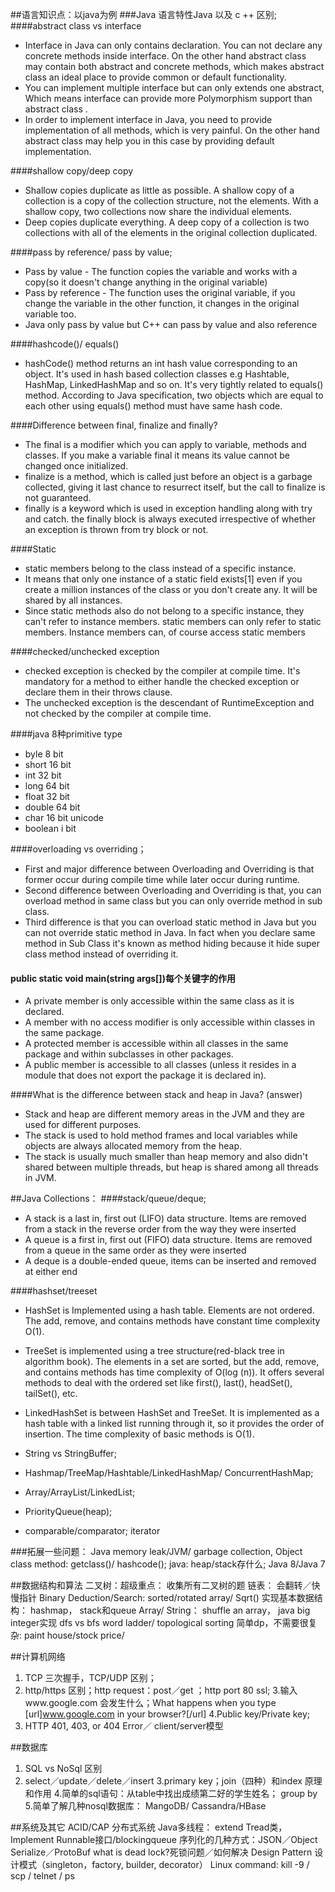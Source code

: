 ##语言知识点：以java为例
###Java 语言特性Java 以及 c ++ 区别;
####abstract class vs interface
- Interface in Java can only contains declaration. You can not declare any concrete methods inside interface. On the other hand abstract class may contain both abstract and concrete methods, which makes abstract class an ideal place to provide common or default functionality.
- You can implement multiple interface but can only extends one abstract, Which means interface can provide more Polymorphism support than abstract class .
- In order to implement interface in Java, you need to provide implementation of all methods, which is very painful. On the other hand abstract class may help you in this case by providing default implementation.

####shallow copy/deep copy
- Shallow copies duplicate as little as possible. A shallow copy of a collection is a copy of the collection structure, not the elements. With a shallow copy, two collections now share the individual elements.
- Deep copies duplicate everything. A deep copy of a collection is two collections with all of the elements in the original collection duplicated.


####pass by reference/ pass by value;
- Pass by value - The function copies the variable and works with a copy(so it doesn't change anything in the original variable)
- Pass by reference - The function uses the original variable, if you change the variable in the other function, it changes in the original variable too.
- Java only pass by value but C++ can pass by value and also reference

####hashcode()/ equals()
- hashCode() method returns an int hash value corresponding to an object. It's used in hash based collection classes e.g Hashtable, HashMap, LinkedHashMap and so on. It's very tightly related to equals() method. According to Java specification, two objects which are equal to each other using equals() method must have same hash code.


####Difference between final, finalize and finally?
- The final is a modifier which you can apply to variable, methods and classes. If you make a variable final it means its value cannot be changed once initialized.
- finalize is a method, which is called just before an object is a garbage collected, giving it last chance to resurrect itself, but the call to finalize is not guaranteed.
- finally is a keyword which is used in exception handling along with try and catch. the finally block is always executed irrespective of whether an exception is thrown from try block or not.

####Static
- static members belong to the class instead of a specific instance.
- It means that only one instance of a static field exists[1] even if you create a million instances of the class or you don't create any. It will be shared by all instances.
- Since static methods also do not belong to a specific instance, they can't refer to instance members. static members can only refer to static members. Instance members can, of course access static members

####checked/unchecked exception
- checked exception is checked by the compiler at compile time. It's mandatory for a method to either handle the checked exception or declare them in their throws clause.
- The unchecked exception is the descendant of RuntimeException and not checked by the compiler at compile time.


####java 8种primitive type
- byle 8 bit
- short 16 bit
- int 32 bit
- long 64 bit
- float 32 bit
- double 64 bit
- char 16 bit unicode
- boolean i bit

####overloading vs overriding；
- First and major difference between Overloading and Overriding is that former occur during compile time while later occur during runtime.
- Second difference between Overloading and Overriding is that, you can overload method in same class but you can only override method in sub class.
- Third difference is that you can overload static method in Java but you can not override static method in Java. In fact when you declare same method in Sub Class it's known as method hiding because it hide super class method instead of overriding it.


#### public static void main(string args[])每个关键字的作用
- A private member is only accessible within the same class as it is declared.
- A member with no access modifier is only accessible within classes in the same package.
- A protected member is accessible within all classes in the same package and within subclasses in other packages.
- A public member is accessible to all classes (unless it resides in a module that does not export the package it is declared in).

####What is the difference between stack and heap in Java? (answer)
- Stack and heap are different memory areas in the JVM and they are used for different purposes.
- The stack is used to hold method frames and local variables while objects are always allocated memory from the heap.
- The stack is usually much smaller than heap memory and also didn't shared between multiple threads, but heap is shared among all threads in JVM.

##Java Collections：
####stack/queue/deque;
- A stack is a last in, first out (LIFO) data structure. Items are removed from a stack in the reverse order from the way they were inserted
- A queue is a first in, first out (FIFO) data structure. Items are removed from a queue in the same order as they were inserted
- A deque is a double-ended queue, items can be inserted and removed at either end

####hashset/treeset
- HashSet is Implemented using a hash table. Elements are not ordered. The add, remove, and contains methods have constant time complexity O(1).
- TreeSet is implemented using a tree structure(red-black tree in algorithm book). The elements in a set are sorted, but the add, remove, and contains methods has time complexity of O(log (n)). It offers several methods to deal with the ordered set like first(), last(), headSet(), tailSet(), etc.
- LinkedHashSet is between HashSet and TreeSet. It is implemented as a hash table with a linked list running through it, so it provides the order of insertion. The time complexity of basic methods is O(1).


- String vs StringBuffer;
- Hashmap/TreeMap/Hashtable/LinkedHashMap/ ConcurrentHashMap;
- Array/ArrayList/LinkedList;
- PriorityQueue(heap);
- comparable/comparator; iterator


###拓展一些问题： Java memory leak/JVM/ garbage collection,  Object class method: getclass()/ hashcode(); java: heap/stack存什么; Java 8/Java 7

##数据结构和算法
	二叉树：超级重点： 收集所有二叉树的题
	链表： 会翻转／快慢指针
	Binary Deduction/Search: sorted/rotated array/ Sqrt()
	实现基本数据结构： hashmap， stack和queue
	Array/ String： shuffle an array， java big integer实现
	dfs vs bfs  word ladder/ topological  sorting
	简单dp，不需要很复杂: paint house/stock price/


##计算机网络
1. TCP 三次握手，TCP/UDP 区别；
2.  http/https 区别；http request：post／get ；http port 80 ssl;
3.输入www.google.com 会发生什么；What happens when you type [url]www.google.com in your browser?[/url]
4.Public key/Private key;
5. HTTP 401, 403, or 404 Error／ client/server模型


##数据库
1. SQL vs NoSql 区别
2. select／update／delete／insert
3.primary key；join（四种）和index 原理和作用
4.简单的sql语句：从table中找出成绩第二好的学生姓名； group by
5.简单了解几种nosql数据库： MangoDB/ Cassandra/HBase


##系统及其它
ACID/CAP 分布式系统
Java多线程： extend Tread类，Implement Runnable接口/blockingqueue
序列化的几种方式：JSON／Object Serialize／ProtoBuf
what is dead lock?死锁问题／如何解决
Design Pattern 设计模式（singleton，factory, builder, decorator）
Linux command: kill -9   / scp / telnet / ps
